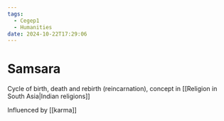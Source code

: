 ```yaml
---
tags:
  - Cegep1
  - Humanities
date: 2024-10-22T17:29:06
---
```


# Samsara

Cycle of birth, death and rebirth (reincarnation), concept in [[Religion in South Asia|Indian religions]]

Influenced by [[karma]]